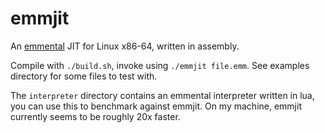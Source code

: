 # emmjit

An [emmental](https://esolangs.org/wiki/Emmental) JIT for Linux x86-64, written in assembly.

Compile with `./build.sh`, invoke using `./emmjit file.emm`. See examples directory for some files to test with.

The `interpreter` directory contains an emmental interpreter written in lua, you can use this to benchmark against emmjit. On my machine, emmjit currently seems to be roughly 20x faster.

